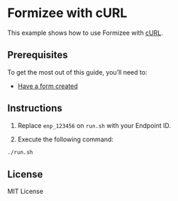 # Formizee with cURL

This example shows how to use Formizee with [cURL](https://curl.se).

## Prerequisites

To get the most out of this guide, you’ll need to:

* [Have a form created](https://docs.formizee.com/guides/create-a-form)

## Instructions

1. Replace `enp_123456` on `run.sh` with your Endpoint ID.

2. Execute the following command:

  ```sh
./run.sh
  ```

## License

MIT License
